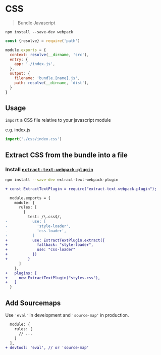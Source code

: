 # CSS
> Bundle Javascript

```
npm install --save-dev webpack
```

```js
const {resolve} = require('path')

module.exports = {
  context: resolve(__dirname, 'src'),
  entry: {
    app: './index.js',
  },
  output: {
    filename: 'bundle.[name].js',
    path: resolve(__dirname, 'dist'),
  }
}
```

## Usage
`import` a CSS file relative to your javascript module

e.g. index.js
```js
import('./css/index.css')
```

## Extract CSS from the bundle into a file

### Install [`extract-text-webpack-plugin`](https://github.com/webpack-contrib/extract-text-webpack-plugin)
```sh
npm install --save-dev extract-text-webpack-plugin
```

```diff
+ const ExtractTextPlugin = require("extract-text-webpack-plugin");

  module.exports = {
    module: {
      rules: [
        {
          test: /\.css$/,
-           use: [
-             'style-loader',
-             'css-loader',
-           ]
+           use: ExtractTextPlugin.extract({
+             fallback: "style-loader",
+             use: "css-loader"
+           })
+         }
      ]
    },
+   plugins: [
+     new ExtractTextPlugin("styles.css"),
+   ]
  }
```

## Add Sourcemaps
Use `'eval'` in development and `'source-map'` in production.

```diff
  module: {
    rules: [
      // ...
    ]
  ],
+ devtool: 'eval', // or 'source-map'
```


